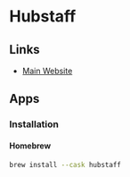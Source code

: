 # Hubstaff

## Links

- [Main Website](https://hubstaff.com)

## Apps

### Installation

#### Homebrew

```sh
brew install --cask hubstaff
```

<!--
https://gauzy.co/
https://clockify.me/free-hubstaff-alternative
-->
